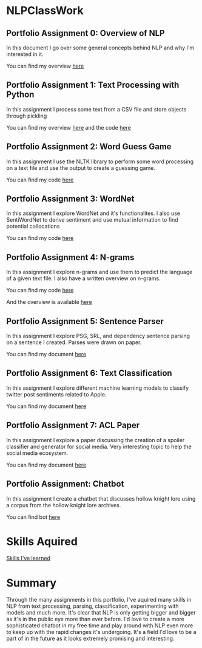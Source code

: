 # NLPClassWork

## Portfolio Assignment 0: Overview of NLP
In this document I go over some general concepts behind NLP and why I'm interested in it.

You can find my overview [here](<Assignment 0/Overview of NLP.pdf>)

## Portfolio Assignment 1: Text Processing with Python
In this assignment I process some text from a CSV file and store objects through pickling

You can find my overview [here](<Assignment 1/Overview.txt>) and the code [here](<Assignment 1/Homework1_jph200000.py>)

## Portfolio Assignment 2: Word Guess Game
In this assignment I use the NLTK library to perform some word processing on a text file and use the output to create a guessing game.

You can find my code [here](<Assignment 2/Homework2_jph200000.py>)


## Portfolio Assignment 3: WordNet
In this assignment I explore WordNet and it's functionalites. I also use SentiWordNet to derive sentiment and use mutual information to find potential collocations

You can find my code [here](<Assignment 3/WordNet.ipynb - Colaboratory.pdf>)

## Portfolio Assignment 4: N-grams
In this assignment I explore n-grams and use them to predict the language of a given text file. I also have a written overview on n-grams.

You can find my code [here](<Assignment 4>)

And the overview is available [here](<Assignment 4/N-gramsOverview.docx>)

## Portfolio Assignment 5: Sentence Parser
In this assignment I explore PSG, SRL, and dependency sentence parsing on a sentence I created. Parses were drawn on paper.

You can find my document [here](<Assignment 5/Sentence Parsing.pdf>)


## Portfolio Assignment 6: Text Classification
In this assignment I explore different machine learning models to classify twitter post sentiments related to Apple.

You can find my document [here](<Assignment 6/TextClassification.ipynb - Colaboratory.pdf>)

## Portfolio Assignment 7: ACL Paper
In this assignment I explore a paper discussing the creation of a spoiler classifier and generator for social media. Very interesting topic to help the social media ecosystem.

You can find my document [here](<Assignment 7/ACL.docx>)

## Portfolio Assignment: Chatbot
In this assignment I create a chatbot that discusses hollow knight lore using a corpus from the hollow knight lore archives.

You can find bot [here](<Chatbot>)

# Skills Aquired
[Skills I've learned](<Technical.md>)

# Summary
Through the many assignments in this portfolio, I've aquired many skills in NLP from text processing, parsing, classification, experimenting with models and much more. It's clear that NLP is only getting bigger and bigger as it's in the public eye more than ever before. I'd love to create a more sophisticated chatbot in my free time and play around with NLP even more to keep up with the rapid changes it's undergoing. It's a field I'd love to be a part of in the future as it looks extremely promising and interesting.
